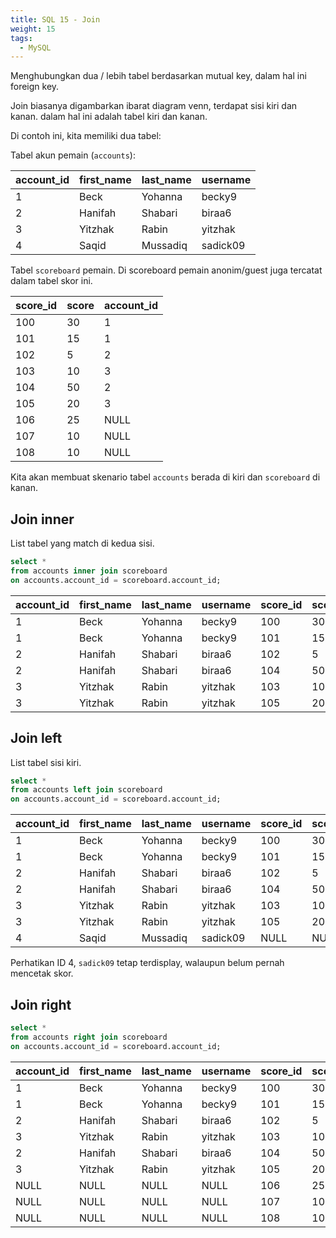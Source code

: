 ```yaml
---
title: SQL 15 - Join
weight: 15
tags:
  - MySQL
---
```


Menghubungkan dua / lebih tabel berdasarkan mutual key, dalam hal ini foreign key.

Join biasanya digambarkan ibarat diagram venn, terdapat sisi kiri dan kanan. dalam hal ini adalah tabel kiri dan kanan.

Di contoh ini, kita memiliki dua tabel:

Tabel akun pemain (`accounts`):

| account_id | first_name | last_name | username |
|------------|------------|-----------|----------|
|          1 | Beck       | Yohanna   | becky9   |
|          2 | Hanifah    | Shabari   | biraa6   |
|          3 | Yitzhak    | Rabin     | yitzhak  |
|          4 | Saqid      | Mussadiq  | sadick09 |

Tabel `scoreboard` pemain. Di scoreboard pemain anonim/guest juga tercatat dalam tabel skor ini.

| score_id | score | account_id |
|----------|-------|------------|
|      100 |    30 |          1 |
|      101 |    15 |          1 |
|      102 |     5 |          2 |
|      103 |    10 |          3 |
|      104 |    50 |          2 |
|      105 |    20 |          3 |
|      106 |    25 |       NULL |
|      107 |    10 |       NULL |
|      108 |    10 |       NULL |

Kita akan membuat skenario tabel `accounts` berada di kiri dan `scoreboard` di kanan.

## Join inner

List tabel yang match di kedua sisi.

```sql
select *
from accounts inner join scoreboard 
on accounts.account_id = scoreboard.account_id;
```

| account_id | first_name | last_name | username | score_id | score | account_id |
|------------|------------|-----------|----------|----------|-------|------------|
|          1 | Beck       | Yohanna   | becky9   |      100 |    30 |          1 |
|          1 | Beck       | Yohanna   | becky9   |      101 |    15 |          1 |
|          2 | Hanifah    | Shabari   | biraa6   |      102 |     5 |          2 |
|          2 | Hanifah    | Shabari   | biraa6   |      104 |    50 |          2 |
|          3 | Yitzhak    | Rabin     | yitzhak  |      103 |    10 |          3 |
|          3 | Yitzhak    | Rabin     | yitzhak  |      105 |    20 |          3 |

## Join left

List tabel sisi kiri.

```sql
select *
from accounts left join scoreboard 
on accounts.account_id = scoreboard.account_id;
```

| account_id | first_name | last_name | username | score_id | score | account_id |
|------------|------------|-----------|----------|----------|-------|------------|
|          1 | Beck       | Yohanna   | becky9   |      100 |    30 |          1 |
|          1 | Beck       | Yohanna   | becky9   |      101 |    15 |          1 |
|          2 | Hanifah    | Shabari   | biraa6   |      102 |     5 |          2 |
|          2 | Hanifah    | Shabari   | biraa6   |      104 |    50 |          2 |
|          3 | Yitzhak    | Rabin     | yitzhak  |      103 |    10 |          3 |
|          3 | Yitzhak    | Rabin     | yitzhak  |      105 |    20 |          3 |
|          4 | Saqid      | Mussadiq  | sadick09 |     NULL |  NULL |       NULL |

Perhatikan ID 4, `sadick09` tetap terdisplay, walaupun belum pernah mencetak skor.

## Join right

```sql
select *
from accounts right join scoreboard 
on accounts.account_id = scoreboard.account_id;
```

| account_id | first_name | last_name | username | score_id | score | account_id |
|------------|------------|-----------|----------|----------|-------|------------|
|          1 | Beck       | Yohanna   | becky9   |      100 |    30 |          1 |
|          1 | Beck       | Yohanna   | becky9   |      101 |    15 |          1 |
|          2 | Hanifah    | Shabari   | biraa6   |      102 |     5 |          2 |
|          3 | Yitzhak    | Rabin     | yitzhak  |      103 |    10 |          3 |
|          2 | Hanifah    | Shabari   | biraa6   |      104 |    50 |          2 |
|          3 | Yitzhak    | Rabin     | yitzhak  |      105 |    20 |          3 |
|       NULL | NULL       | NULL      | NULL     |      106 |    25 |       NULL |
|       NULL | NULL       | NULL      | NULL     |      107 |    10 |       NULL |
|       NULL | NULL       | NULL      | NULL     |      108 |    10 |       NULL |
